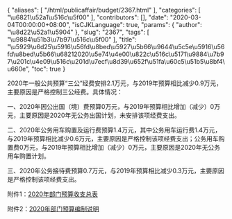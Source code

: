 {
    "aliases": [
        "/html/publicaffair/budget/2367.html"
    ],
    "categories": [
        "\u6821\u52a1\u516c\u5f00"
    ],
    "contributors": [],
    "date": "2020-03-04T00:00:00+08:00",
    "isCJKLanguage": true,
    "params": {
        "author": "\u8d22\u52a1\u5904"
    },
    "slug": "2367",
    "tags": [
        "\u9884\u51b3\u7b97\u516c\u5f00"
    ],
    "title": "\u5929\u6d25\u5916\u56fd\u8bed\u5927\u5b66\u9644\u5c5e\u5916\u56fd\u8bed\u5b66\u68212020\u5e74\u4e00\u822c\u516c\u5171\u9884\u7b97\u201c\u4e09\u516c\u201d\u7ecf\u8d39\u652f\u51fa\u60c5\u51b5\u8bf4\u660e",
    "toc": true
}

2020年一般公共预算“三公”经费安排2.1万元，与2019年预算相比减少0.9万元，主要原因是严格控制三公经费。具体情况：




一、2020年因公出国（境）费预算0万元，与2019年预算相比增加（减少）0万元，主要原因是2020年无公务出国计划，未安排该项经费支出。




二、2020年公务用车购置及运行费预算1.4万元，其中公务用车运行费1.4万元，与2019年预算相比减少0.6万元，主要原因是严格控制该项经费支出；公务用车购置费0万元，与2019年预算相比增加（减少）0万元，主要原因是2020年无公务用车购置计划。




三、2020年公务接待费预算0.7万元，与2019年预算相比减少0.3万元，主要原因是严格控制该项经费支出。




  






附件1：[2020年部门预算收支总表](http://tfls.tj.edu.cn/images/soft/200304/1-200304111132544.xls)




附件2：[2020年部门预算编制说明](http://tfls.tj.edu.cn/images/soft/200227/1-20022G61946250.doc)









  





  



